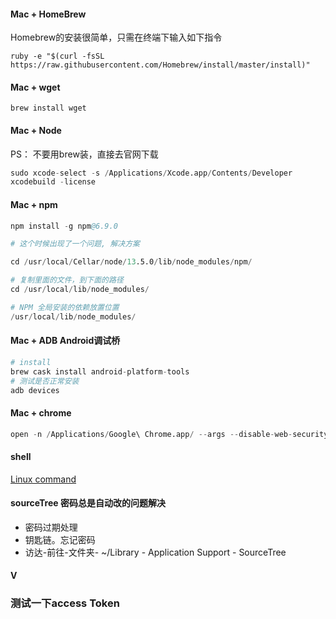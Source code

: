 #### Mac + HomeBrew

Homebrew的安装很简单，只需在终端下输入如下指令

`ruby -e "$(curl -fsSL https://raw.githubusercontent.com/Homebrew/install/master/install)"`

#### Mac + wget

`brew install wget`

#### Mac + Node

PS： 不要用brew装，直接去官网下载

```s
sudo xcode-select -s /Applications/Xcode.app/Contents/Developer
xcodebuild -license
```

#### Mac + npm

```s
npm install -g npm@6.9.0

# 这个时候出现了一个问题, 解决方案

cd /usr/local/Cellar/node/13.5.0/lib/node_modules/npm/

# 复制里面的文件，到下面的路径
cd /usr/local/lib/node_modules/

# NPM 全局安装的依赖放置位置
/usr/local/lib/node_modules/

```
#### Mac + ADB Android调试桥

```s
# install
brew cask install android-platform-tools
# 测试是否正常安装
adb devices
```
#### Mac + chrome
```s
open -n /Applications/Google\ Chrome.app/ --args --disable-web-security  --user-data-dir=/Users/smzdm/MyChromeDevUserData/
```
#### shell

[Linux command](http://linuxcommand.org/index.php)

#### sourceTree 密码总是自动改的问题解决

* 密码过期处理
* 钥匙链。忘记密码
* 访达-前往-文件夹- ~/Library - Application Support - SourceTree

#### V


### 测试一下access Token